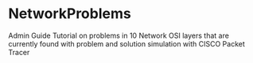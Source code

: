 # NetworkProblems
Admin Guide Tutorial on problems in 10 Network OSI layers that are currently found with problem and solution simulation with CISCO Packet Tracer
